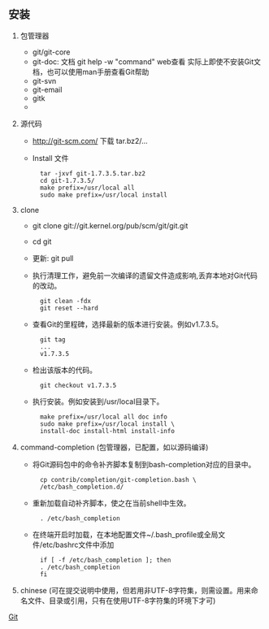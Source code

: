 ## 安装

1. 包管理器

    - git/git-core
    - git-doc: 文档    git help -w "command"  web查看 实际上即使不安装Git文档，也可以使用man手册查看Git帮助
    - git-svn 
    - git-email
    - gitk
    -

2. 源代码

    - http://git-scm.com/ 下载 tar.bz2/...
    - Install 文件

            tar -jxvf git-1.7.3.5.tar.bz2
            cd git-1.7.3.5/
            make prefix=/usr/local all
            sudo make prefix=/usr/local install

3. clone

    - git clone git://git.kernel.org/pub/scm/git/git.git
    - cd git
    - 更新: git pull
    - 执行清理工作，避免前一次编译的遗留文件造成影响,丢弃本地对Git代码的改动。

            git clean -fdx
            git reset --hard

    - 查看Git的里程碑，选择最新的版本进行安装。例如v1.7.3.5。

            git tag
            ...
            v1.7.3.5

    - 检出该版本的代码。

            git checkout v1.7.3.5

    - 执行安装。例如安装到/usr/local目录下。

            make prefix=/usr/local all doc info
            sudo make prefix=/usr/local install \
            install-doc install-html install-info


4. command-completion (包管理器，已配置，如以源码编译)


    - 将Git源码包中的命令补齐脚本复制到bash-completion对应的目录中。

            cp contrib/completion/git-completion.bash \
            /etc/bash_completion.d/

    - 重新加载自动补齐脚本，使之在当前shell中生效。

            . /etc/bash_completion

    - 在终端开启时加载，在本地配置文件~/.bash_profile或全局文件/etc/bashrc文件中添加

            if [ -f /etc/bash_completion ]; then
            . /etc/bash_completion
            fi


5. chinese (可在提交说明中使用，但若用非UTF-8字符集，则需设置。用来命名文件、目录或引用，只有在使用UTF-8字符集的环境下才可)

[Git](http://www.worldhello.net/gotgit/01-meet-git/035-install-on-linux.html)

